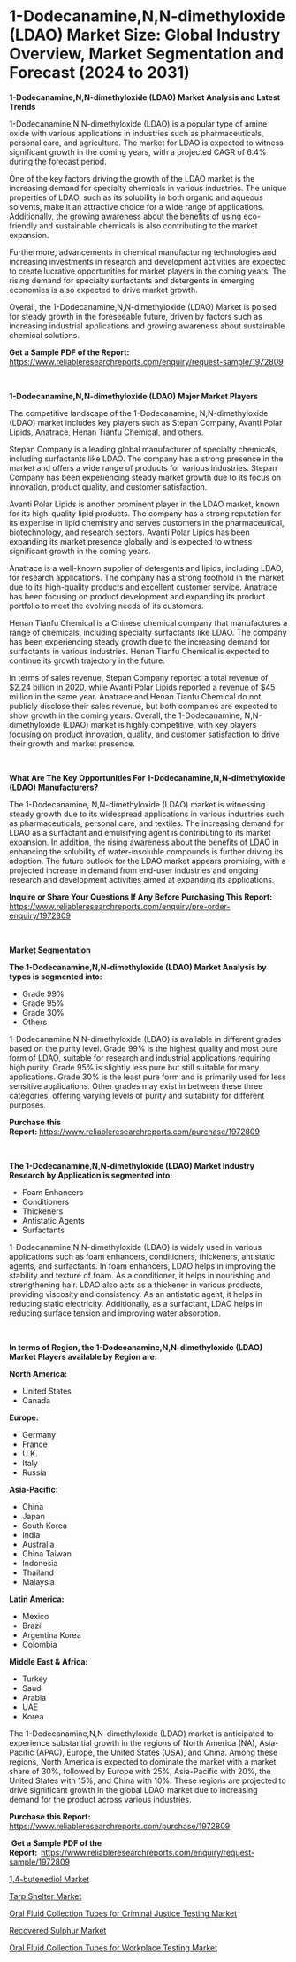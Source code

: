 <p><h1>1-Dodecanamine,N,N-dimethyloxide (LDAO) Market Size: Global Industry Overview, Market Segmentation and Forecast (2024 to 2031)</h1></p><p><strong>1-Dodecanamine,N,N-dimethyloxide (LDAO) Market Analysis and Latest Trends</strong></p>
<p><p>1-Dodecanamine,N,N-dimethyloxide (LDAO) is a popular type of amine oxide with various applications in industries such as pharmaceuticals, personal care, and agriculture. The market for LDAO is expected to witness significant growth in the coming years, with a projected CAGR of 6.4% during the forecast period.</p><p>One of the key factors driving the growth of the LDAO market is the increasing demand for specialty chemicals in various industries. The unique properties of LDAO, such as its solubility in both organic and aqueous solvents, make it an attractive choice for a wide range of applications. Additionally, the growing awareness about the benefits of using eco-friendly and sustainable chemicals is also contributing to the market expansion.</p><p>Furthermore, advancements in chemical manufacturing technologies and increasing investments in research and development activities are expected to create lucrative opportunities for market players in the coming years. The rising demand for specialty surfactants and detergents in emerging economies is also expected to drive market growth.</p><p>Overall, the 1-Dodecanamine,N,N-dimethyloxide (LDAO) Market is poised for steady growth in the foreseeable future, driven by factors such as increasing industrial applications and growing awareness about sustainable chemical solutions.</p></p>
<p><strong>Get a Sample PDF of the Report:&nbsp;</strong> <a href="https://www.reliableresearchreports.com/enquiry/request-sample/1972809">https://www.reliableresearchreports.com/enquiry/request-sample/1972809</a></p>
<p>&nbsp;</p>
<p><strong>1-Dodecanamine,N,N-dimethyloxide (LDAO) Major Market Players</strong></p>
<p><p>The competitive landscape of the 1-Dodecanamine, N,N-dimethyloxide (LDAO) market includes key players such as Stepan Company, Avanti Polar Lipids, Anatrace, Henan Tianfu Chemical, and others. </p><p>Stepan Company is a leading global manufacturer of specialty chemicals, including surfactants like LDAO. The company has a strong presence in the market and offers a wide range of products for various industries. Stepan Company has been experiencing steady market growth due to its focus on innovation, product quality, and customer satisfaction.</p><p>Avanti Polar Lipids is another prominent player in the LDAO market, known for its high-quality lipid products. The company has a strong reputation for its expertise in lipid chemistry and serves customers in the pharmaceutical, biotechnology, and research sectors. Avanti Polar Lipids has been expanding its market presence globally and is expected to witness significant growth in the coming years.</p><p>Anatrace is a well-known supplier of detergents and lipids, including LDAO, for research applications. The company has a strong foothold in the market due to its high-quality products and excellent customer service. Anatrace has been focusing on product development and expanding its product portfolio to meet the evolving needs of its customers.</p><p>Henan Tianfu Chemical is a Chinese chemical company that manufactures a range of chemicals, including specialty surfactants like LDAO. The company has been experiencing steady growth due to the increasing demand for surfactants in various industries. Henan Tianfu Chemical is expected to continue its growth trajectory in the future.</p><p>In terms of sales revenue, Stepan Company reported a total revenue of $2.24 billion in 2020, while Avanti Polar Lipids reported a revenue of $45 million in the same year. Anatrace and Henan Tianfu Chemical do not publicly disclose their sales revenue, but both companies are expected to show growth in the coming years. Overall, the 1-Dodecanamine, N,N-dimethyloxide (LDAO) market is highly competitive, with key players focusing on product innovation, quality, and customer satisfaction to drive their growth and market presence.</p></p>
<p>&nbsp;</p>
<p><strong>What Are The Key Opportunities For 1-Dodecanamine,N,N-dimethyloxide (LDAO) Manufacturers?</strong></p>
<p><p>The 1-Dodecanamine, N,N-dimethyloxide (LDAO) market is witnessing steady growth due to its widespread applications in various industries such as pharmaceuticals, personal care, and textiles. The increasing demand for LDAO as a surfactant and emulsifying agent is contributing to its market expansion. In addition, the rising awareness about the benefits of LDAO in enhancing the solubility of water-insoluble compounds is further driving its adoption. The future outlook for the LDAO market appears promising, with a projected increase in demand from end-user industries and ongoing research and development activities aimed at expanding its applications.</p></p>
<p><strong>Inquire or Share Your Questions If Any Before Purchasing This Report:</strong> <a href="https://www.reliableresearchreports.com/enquiry/pre-order-enquiry/1972809">https://www.reliableresearchreports.com/enquiry/pre-order-enquiry/1972809</a></p>
<p>&nbsp;</p>
<p><strong>Market Segmentation</strong></p>
<p><strong>The 1-Dodecanamine,N,N-dimethyloxide (LDAO) Market Analysis by types is segmented into:</strong></p>
<p><ul><li>Grade 99%</li><li>Grade 95%</li><li>Grade 30%</li><li>Others</li></ul></p>
<p><p>1-Dodecanamine,N,N-dimethyloxide (LDAO) is available in different grades based on the purity level. Grade 99% is the highest quality and most pure form of LDAO, suitable for research and industrial applications requiring high purity. Grade 95% is slightly less pure but still suitable for many applications. Grade 30% is the least pure form and is primarily used for less sensitive applications. Other grades may exist in between these three categories, offering varying levels of purity and suitability for different purposes.</p></p>
<p><strong>Purchase this Report:&nbsp;</strong><a href="https://www.reliableresearchreports.com/purchase/1972809">https://www.reliableresearchreports.com/purchase/1972809</a></p>
<p>&nbsp;</p>
<p><strong>The 1-Dodecanamine,N,N-dimethyloxide (LDAO) Market Industry Research by Application is segmented into:</strong></p>
<p><ul><li>Foam Enhancers</li><li>Conditioners</li><li>Thickeners</li><li>Antistatic Agents</li><li>Surfactants</li></ul></p>
<p><p>1-Dodecanamine,N,N-dimethyloxide (LDAO) is widely used in various applications such as foam enhancers, conditioners, thickeners, antistatic agents, and surfactants. In foam enhancers, LDAO helps in improving the stability and texture of foam. As a conditioner, it helps in nourishing and strengthening hair. LDAO also acts as a thickener in various products, providing viscosity and consistency. As an antistatic agent, it helps in reducing static electricity. Additionally, as a surfactant, LDAO helps in reducing surface tension and improving water absorption.</p></p>
<p>&nbsp;</p>
<p><strong>In terms of Region, the 1-Dodecanamine,N,N-dimethyloxide (LDAO) Market Players available by Region are:</strong></p>
<p>
    <p> <strong> North America: </strong>
        <ul>
            <li>United States</li>
            <li>Canada</li>
        </ul>
        </p> 
    <p> <strong> Europe: </strong>
        <ul>
            <li>Germany</li>
            <li>France</li>
            <li>U.K.</li>
            <li>Italy</li>
            <li>Russia</li>
        </ul>
        </p> 
    <p> <strong> Asia-Pacific: </strong>
        <ul>
            <li>China</li>
            <li>Japan</li>
            <li>South Korea</li>
            <li>India</li>
            <li>Australia</li>
            <li>China Taiwan</li>
            <li>Indonesia</li>
            <li>Thailand</li>
            <li>Malaysia</li>
        </ul>
        </p> 
    <p> <strong> Latin America: </strong>
        <ul>
            <li>Mexico</li>
            <li>Brazil</li>
            <li>Argentina Korea</li>
            <li>Colombia</li>
        </ul>
        </p> 
    <p> <strong> Middle East & Africa: </strong>
        <ul>
            <li>Turkey</li>
            <li>Saudi</li>
            <li>Arabia</li>
            <li>UAE</li>
            <li>Korea</li>
        </ul>
    </p>
    </p>
<p><p>The 1-Dodecanamine,N,N-dimethyloxide (LDAO) market is anticipated to experience substantial growth in the regions of North America (NA), Asia-Pacific (APAC), Europe, the United States (USA), and China. Among these regions, North America is expected to dominate the market with a market share of 30%, followed by Europe with 25%, Asia-Pacific with 20%, the United States with 15%, and China with 10%. These regions are projected to drive significant growth in the global LDAO market due to increasing demand for the product across various industries.</p></p>
<p><strong>Purchase this Report: </strong><a href="https://www.reliableresearchreports.com/purchase/1972809">https://www.reliableresearchreports.com/purchase/1972809</a></p>
<p>&nbsp;<strong>Get a Sample PDF of the Report:&nbsp;&nbsp;</strong><a href="https://www.reliableresearchreports.com/enquiry/request-sample/1972809">https://www.reliableresearchreports.com/enquiry/request-sample/1972809</a></p>
<p><strong></strong></p>
<p><p><a href="https://github.com/ChiragRp1/Market-Research-Report-List-3/blob/main/14-butenediol-market.md">1,4-butenediol Market</a></p><p><a href="https://view.publitas.com/reportprime-1/tarp-shelter-market-research-report-forecasted-for-period-from-2024-2031-by-market-type-market-application-and-region/">Tarp Shelter Market</a></p><p><a href="https://butternut-bug-553.notion.site/Oral-Fluid-Collection-Tubes-for-Criminal-Justice-Testing-Market-Offer-Valuable-Insights-into-Market--6ebd81b15a324101be6194b46814b04b">Oral Fluid Collection Tubes for Criminal Justice Testing Market</a></p><p><a href="https://github.com/Hazelklievgspy6vdcsmu106w/Market-Research-Report-List-1/blob/main/recovered-sulphur-market.md">Recovered Sulphur Market</a></p><p><a href="https://mire-aunt-385.notion.site/Oral-Fluid-Collection-Tubes-for-Workplace-Testing-Market-Research-Report-Provides-Critical-Insights--289979f550834a1191a97956c73be421">Oral Fluid Collection Tubes for Workplace Testing Market</a></p></p>